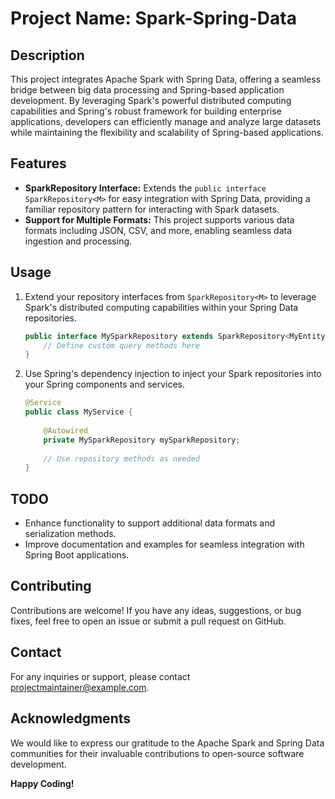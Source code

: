 # Project Name: Spark-Spring-Data

## Description
This project integrates Apache Spark with Spring Data, offering a seamless bridge between big data processing and Spring-based application development. By leveraging Spark's powerful distributed computing capabilities and Spring's robust framework for building enterprise applications, developers can efficiently manage and analyze large datasets while maintaining the flexibility and scalability of Spring-based applications.

## Features
- **SparkRepository Interface:** Extends the `public interface SparkRepository<M>` for easy integration with Spring Data, providing a familiar repository pattern for interacting with Spark datasets.
- **Support for Multiple Formats:** This project supports various data formats including JSON, CSV, and more, enabling seamless data ingestion and processing.

## Usage
1. Extend your repository interfaces from `SparkRepository<M>` to leverage Spark's distributed computing capabilities within your Spring Data repositories.
    ```java
    public interface MySparkRepository extends SparkRepository<MyEntity> {
        // Define custom query methods here
    }
    ```

2. Use Spring's dependency injection to inject your Spark repositories into your Spring components and services.
    ```java
    @Service
    public class MyService {
        
        @Autowired
        private MySparkRepository mySparkRepository;
        
        // Use repository methods as needed
    }
    ```

## TODO
- Enhance functionality to support additional data formats and serialization methods.
- Improve documentation and examples for seamless integration with Spring Boot applications.

## Contributing
Contributions are welcome! If you have any ideas, suggestions, or bug fixes, feel free to open an issue or submit a pull request on GitHub.


## Contact
For any inquiries or support, please contact [projectmaintainer@example.com](mailto:work.acca@yandex.ru).

## Acknowledgments
We would like to express our gratitude to the Apache Spark and Spring Data communities for their invaluable contributions to open-source software development.

**Happy Coding!**
